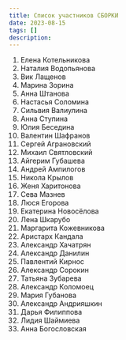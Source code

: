 ```yaml
---
title: Список участников СБОРКИ
date: 2023-08-15
tags: []
description: 
---
```



1. Елена Котельникова
2. Наталия Водопьянова
3. Вик Лащенов
4. Марина Зорина
5. Анна Штанова
6. Настасья Соломина
7. Сильвия Валиулина
8. Анна Ступина 
9. Юлия Беседина
10. Валентин Шафранов
11. Сергей Аграновский
12. Михаил Святловский
13. Айгерим Губашева
14. Андрей Ампилогов 
15. Никола Крылов
16. Женя Харитонова
17. Сева Мазнев
18. Люся Егорова
19. Екатерина Новосёлова
20. Лена Шкарубо
21. Маргарита Кожевникова
22. Аристарх Кандала
23. Александр Хачатрян
24. Александр Данилин
25. Павлентий Кирнос
26. Александр Сорокин
27. Татьяна Зубарева
28. Александр Коломоец
29. Мария Губанова
30. Александр Андрияшкин
31. Дарья Филиппова
32. Лидия Шаймиева
33. Анна Богословская

